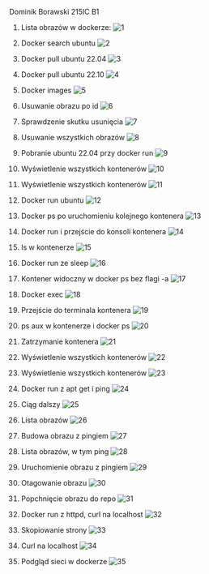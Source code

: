 Dominik Borawski
215IC
B1

1. Lista obrazów w dockerze:
![1](images/01.png)

2. Docker search ubuntu
![2](images/02.png)

3. Docker pull ubuntu 22.04
![3](images/03.png)

4. Docker pull ubuntu 22.10
![4](images/04.png)

5. Docker images
![5](images/05.png)

6. Usuwanie obrazu po id
![6](images/06.png)

7. Sprawdzenie skutku usunięcia
![7](images/07.png)

8. Usuwanie wszystkich obrazów
![8](images/08.png)

9. Pobranie ubuntu 22.04 przy docker run
![9](images/09.png)

10. Wyświetlenie wszystkich kontenerów
![10](images/10.png)

11. Wyświetlenie wszystkich kontenerów
![11](images/11.png)

12. Docker run ubuntu
![12](images/12.png)

13. Docker ps po uruchomieniu kolejnego kontenera
![13](images/13.png)

14. Docker run i przejście do konsoli kontenera
![14](images/14.png)

15. ls w kontenerze
![15](images/15.png)

16. Docker run ze sleep
![16](images/16.png)

17. Kontener widoczny w docker ps bez flagi -a
![17](images/17.png)

18. Docker exec
![18](images/18.png)

19. Przejście do terminala kontenera
![19](images/19.png)

20. ps aux w kontenerze i docker ps
![20](images/20.png)

21. Zatrzymanie kontenera
![21](images/21.png)

22. Wyświetlenie wszystkich kontenerów
![22](images/22.png)

23. Wyświetlenie wszystkich kontenerów
![23](images/23.png)

24. Docker run z apt get i ping
![24](images/24.png)

25. Ciąg dalszy
![25](images/25.png)

26. Lista obrazów
![26](images/26.png)

27. Budowa obrazu z pingiem
![27](images/27.png)

28. Lista obrazów, w tym ping
![28](images/28.png)

29. Uruchomienie obrazu z pingiem
![29](images/29.png)

30. Otagowanie obrazu
![30](images/30.png)

31. Popchnięcie obrazu do repo
![31](images/31.png)

32. Docker run z httpd, curl na localhost
![32](images/32.png)

33. Skopiowanie strony
![33](images/33.png)

34. Curl na localhost
![34](images/34.png)

35. Podgląd sieci w dockerze
![35](images/35.png)

